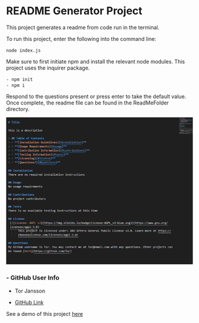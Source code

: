 # README Generator Project

This project generates a readme from code run in the terminal. 

To run this project, enter the following into the command line:
```
node index.js
```
Make sure to first initiate npm and install the relevant node modules. This project uses the inquirer package.
```
- npm init
- npm i
```

Respond to the questions present or press enter to take the default value. 
Once complete, the readme file can be found in the ReadMeFolder directory. 

![Example image of readme creation](images/examplereadme.PNG)

### - GitHub User Info
- Tor Jansson
* [GitHub Link](https://github.com/tjansson-ui/ReadMeGenerator)

See a demo of this project [here](https://drive.google.com/file/d/1wn4E3a_dkB1joxpGGJS1tCVDJJkan1Hz/view?usp=sharing) 